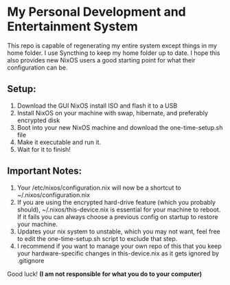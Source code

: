 # My Personal Development and Entertainment System
 
This repo is capable of regenerating my entire system except things in my home folder.
I use Syncthing to keep my home folder up to date.
I hope this also provides new NixOS users a good starting point for what their configuration can be.

## Setup:

1. Download the GUI NixOS install ISO and flash it to a USB
2. Install NixOS on your machine with swap, hibernate, and preferably encrypted disk
3. Boot into your new NixOS machine and download the one-time-setup.sh file
4. Make it executable and run it.
5. Wait for it to finish!

## Important Notes:

1. Your /etc/nixos/configuration.nix will now be a shortcut to ~/.nixos/configuration.nix
2. If you are using the encrypted hard-drive feature (which you probably should), ~/.nixos/this-device.nix is essential for your machine to reboot. If it fails you can always choose a previous config on startup to restore your machine.
3. Updates your nix system to unstable, which you may not want, feel free to edit the one-time-setup.sh script to exclude that step.
4. I recommend if you want to manage your own repo of this that you keep your hardware-specific changes in this-device.nix as it gets ignored by .gitignore

Good luck!
**(I am not responsible for what you do to your computer)**
